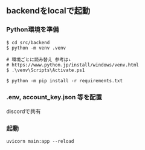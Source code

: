 ## backendをlocalで起動
### Python環境を準備
```
$ cd src/backend
$ python -m venv .venv

# 環境ごとに読み替え 参考は↓
# https://www.python.jp/install/windows/venv.html
$ .\venv\Scripts\Activate.ps1 

$ python -m pip install -r requirements.txt
```

### .env, account_key.json 等を配置
discordで共有

### 起動
```
uvicorn main:app --reload
```